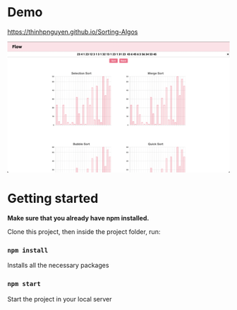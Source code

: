 # Demo

https://thinhpnguyen.github.io/Sorting-Algos

![alt text](https://github.com/thinhpnguyen/Sorting-Algos/blob/main/Homepage.png?raw=true)

# Getting started

**Make sure that you already have npm installed.**

Clone this project, then inside the project folder, run:

### `npm install`

Installs all the necessary packages

### `npm start`

Start the project in your local server

